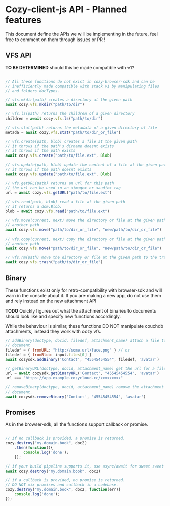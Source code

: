 # Cozy-client-js API - Planned features

This document define the APIs we will be implementing in the future, feel free
to comment on them through issues or PR !

## VFS API

**TO BE DETERMINED** should this be made compatible with v1?

```javascript

// All these functions do not exist in cozy-browser-sdk and can be
// inefficiently made compatible with stack v1 by manipulating files
// and folders docTypes.

// vfs.mkdir(path) creates a directory at the given path
await cozy.vfs.mkdir("path/to/dir")

// vfs.ls(path) returns the children of a given directory
children = await cozy.vfs.ls("path/to/dir")

// vfs.stat(path) returns the metadata of a given directory of file
metada = await cozy.vfs.stat("path/to/dir_or_file")

// vfs.create(path, blob) creates a file at the given path
// it throws if the path's dirname doesnt exists
// it throws if the path exists
await cozy.vfs.create("path/to/file.ext", Blob)

// vfs.update(path, blob) update the content of a file at the given path
// it throws if the path doesnt exists
await cozy.vfs.update("path/to/file.ext", Blob)

// vfs.getURL(path) returns an url for this path
// the url can be used in an <image> or <audio> tag
url = await cozy.vfs.getURL("path/to/file.ext")

// vfs.read(path, blob) read a file at the given path
// it returns a dom.Blob.
blob = await cozy.vfs.read("path/to/file.ext")

// vfs.move(current, next) move the directory or file at the given path then
// another path
await cozy.vfs.move("path/to/dir_or_file", "new/path/to/dir_or_file")

// vfs.copy(current, next) copy the directory or file at the given path to
// another path
await cozy.vfs.move("path/to/dir_or_file", "new/path/to/dir_or_file")

// vfs.rm(path) move the directory or file at the given path to the trash
await cozy.vfs.trash("path/to/dir_or_file")
```

## Binary

These functions exist only for retro-compatibility with browser-sdk and will warn in the console about it. If you are making a new app, do not use them and rely instead on the new attachment API

**TODO** Quickly figures out what the attachment of binaries to documents should look like and specify new functions accordingly.

While the behaviour is similar, these functions DO NOT manipulate couchdb attachments, instead they work with cozy vfs.

```javascript
// addBinary(doctype, docid, filedef, attachment_name) attach a file to a
// document
filedef = { fromURL: "http://some.url/face.png" } // or
filedef = { fromBlob: input.files[0] }
await cozysdk.addBinary('Contact', "45545454554", filedef, 'avatar')

// getBinaryURL(doctype, docid, attachment_name) get the url for a file
url = await cozysdk.getBinaryURL('Contact', "45545454554", 'avatar')
url === "https://app.example.cozycloud.cc/xxxxxxxxx"

// removeBinary(doctype, docid, attachment_name) remove the attachment from a
// document.
await cozysdk.removeBinary('Contact', "45545454554", 'avatar')
```

## Promises

As in the browser-sdk, all the functions support callback or promise.


```javascript

// If no callback is provided, a promise is returned.
cozy.destroy("my.domain.book", doc2)
    .then(function(){
        console.log('done');
    });

// if your build pipeline supports it, use async/await for sweet sweet async
await cozy.destroy("my.domain.book", doc2)

// if a callback is provided, no promise is returned.
// DO NOT mix promises and callback in a codebase.
cozy.destroy("my.domain.book", doc2, function(err){
    console.log('done');
});
```

